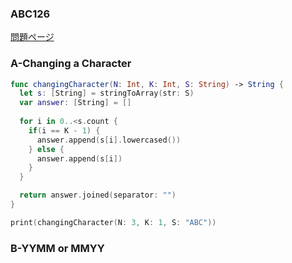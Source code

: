 ### ABC126
[問題ページ](https://atcoder.jp/contests/abc126/tasks)

### A-Changing a Character
```Swift
func changingCharacter(N: Int, K: Int, S: String) -> String {
  let s: [String] = stringToArray(str: S)
  var answer: [String] = []
  
  for i in 0..<s.count {
    if(i == K - 1) {
      answer.append(s[i].lowercased())
    } else {
      answer.append(s[i])
    }
  }

  return answer.joined(separator: "")
}

print(changingCharacter(N: 3, K: 1, S: "ABC"))

```

### B-YYMM or MMYY
```Swift

```
